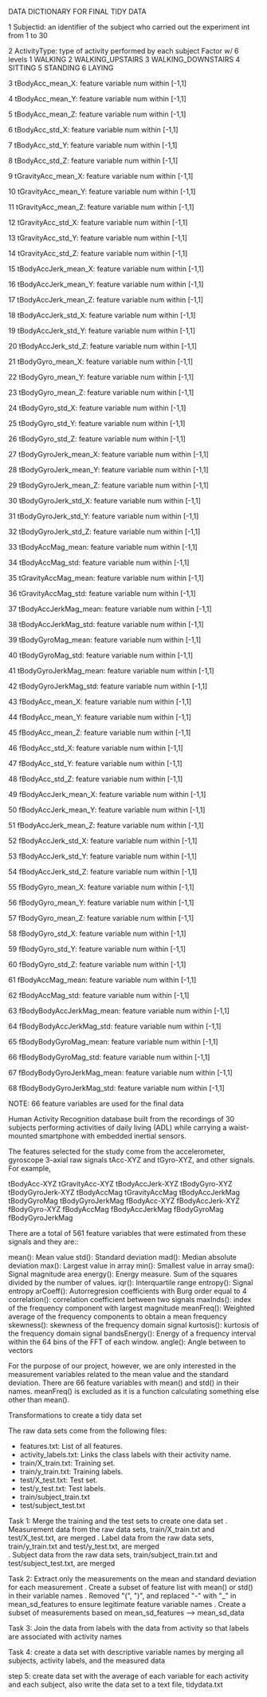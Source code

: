 
DATA DICTIONARY FOR FINAL TIDY DATA

1                 Subjectid:	an identifier of the subject who carried out the experiment
								int from 1 to 30

2   			ActivityType:	type of activity performed by each subject 
								Factor w/ 6 levels 
								1 WALKING 2 WALKING_UPSTAIRS 3 WALKING_DOWNSTAIRS 4 SITTING 5 STANDING 6 LAYING

3			 tBodyAcc_mean_X:	feature variable
								num within [-1,1]

4            tBodyAcc_mean_Y:	feature variable
								num within [-1,1]

5            tBodyAcc_mean_Z:	feature variable
								num within [-1,1]

6             tBodyAcc_std_X:	feature variable
								num within [-1,1]

7             tBodyAcc_std_Y:	feature variable
								num within [-1,1]

8             tBodyAcc_std_Z:	feature variable
								num within [-1,1]

9         tGravityAcc_mean_X:	feature variable
								num within [-1,1]

10        tGravityAcc_mean_Y:	feature variable
								num within [-1,1]

11        tGravityAcc_mean_Z:	feature variable
								num within [-1,1]

12         tGravityAcc_std_X:	feature variable
								num within [-1,1]

13         tGravityAcc_std_Y:	feature variable
								num within [-1,1]

14         tGravityAcc_std_Z:	feature variable
								num within [-1,1]

15       tBodyAccJerk_mean_X:	feature variable
								num within [-1,1]

16       tBodyAccJerk_mean_Y:	feature variable
								num within [-1,1]

17       tBodyAccJerk_mean_Z:	feature variable
								num within [-1,1]

18        tBodyAccJerk_std_X:	feature variable
								num within [-1,1]

19        tBodyAccJerk_std_Y:	feature variable
								num within [-1,1]

20        tBodyAccJerk_std_Z:	feature variable
								num within [-1,1]

21          tBodyGyro_mean_X:	feature variable
								num within [-1,1]

22          tBodyGyro_mean_Y:	feature variable
								num within [-1,1]

23          tBodyGyro_mean_Z:	feature variable
								num within [-1,1]

24           tBodyGyro_std_X:	feature variable
								num within [-1,1]

25           tBodyGyro_std_Y:	feature variable
								num within [-1,1]

26           tBodyGyro_std_Z:	feature variable
								num within [-1,1]

27      tBodyGyroJerk_mean_X:	feature variable
								num within [-1,1]

28      tBodyGyroJerk_mean_Y:	feature variable
								num within [-1,1]

29      tBodyGyroJerk_mean_Z:	feature variable
								num within [-1,1]

30       tBodyGyroJerk_std_X:	feature variable
								num within [-1,1]

31       tBodyGyroJerk_std_Y:	feature variable
								num within [-1,1]

32       tBodyGyroJerk_std_Z:	feature variable
								num within [-1,1]

33          tBodyAccMag_mean:	feature variable
								num within [-1,1]

34           tBodyAccMag_std:	feature variable
								num within [-1,1]

35       tGravityAccMag_mean:	feature variable
								num within [-1,1]

36        tGravityAccMag_std:	feature variable
								num within [-1,1]

37      tBodyAccJerkMag_mean:	feature variable
								num within [-1,1]

38       tBodyAccJerkMag_std:	feature variable
								num within [-1,1]

39         tBodyGyroMag_mean:	feature variable
								num within [-1,1]

40          tBodyGyroMag_std:	feature variable
								num within [-1,1]

41     tBodyGyroJerkMag_mean:	feature variable
								num within [-1,1]

42      tBodyGyroJerkMag_std:	feature variable
								num within [-1,1]

43           fBodyAcc_mean_X:	feature variable
								num within [-1,1]

44           fBodyAcc_mean_Y:	feature variable
								num within [-1,1]

45           fBodyAcc_mean_Z:	feature variable
								num within [-1,1]

46            fBodyAcc_std_X:	feature variable
								num within [-1,1]

47            fBodyAcc_std_Y:	feature variable
								num within [-1,1]

48            fBodyAcc_std_Z:	feature variable
								num within [-1,1]

49       fBodyAccJerk_mean_X:	feature variable
								num within [-1,1]

50       fBodyAccJerk_mean_Y:	feature variable
								num within [-1,1]

51       fBodyAccJerk_mean_Z:	feature variable
								num within [-1,1]

52        fBodyAccJerk_std_X:	feature variable
								num within [-1,1]

53        fBodyAccJerk_std_Y:	feature variable
								num within [-1,1]

54        fBodyAccJerk_std_Z:	feature variable
								num within [-1,1]

55          fBodyGyro_mean_X:	feature variable
								num within [-1,1]

56          fBodyGyro_mean_Y:	feature variable
								num within [-1,1]

57          fBodyGyro_mean_Z:	feature variable
								num within [-1,1]

58           fBodyGyro_std_X:	feature variable
								num within [-1,1]

59           fBodyGyro_std_Y:	feature variable
								num within [-1,1]

60           fBodyGyro_std_Z:	feature variable
								num within [-1,1]

61          fBodyAccMag_mean:	feature variable
								num within [-1,1]

62           fBodyAccMag_std:	feature variable
								num within [-1,1]

63  fBodyBodyAccJerkMag_mean:	feature variable
								num within [-1,1]

64   fBodyBodyAccJerkMag_std:	feature variable
								num within [-1,1]

65     fBodyBodyGyroMag_mean:	feature variable
								num within [-1,1]

66      fBodyBodyGyroMag_std:	feature variable
								num within [-1,1]

67 fBodyBodyGyroJerkMag_mean:	feature variable
								num within [-1,1]

68  fBodyBodyGyroJerkMag_std:	feature variable
								num within [-1,1]



NOTE: 66 feature variables are used for the final data

Human Activity Recognition database built from the recordings of 30 subjects performing activities of daily living (ADL) while carrying a waist-mounted smartphone with embedded inertial sensors.

The features selected for the study come from the accelerometer, gyroscope 3-axial raw signals tAcc-XYZ and tGyro-XYZ, and other signals. For example, 

tBodyAcc-XYZ
tGravityAcc-XYZ
tBodyAccJerk-XYZ
tBodyGyro-XYZ
tBodyGyroJerk-XYZ
tBodyAccMag
tGravityAccMag
tBodyAccJerkMag
tBodyGyroMag
tBodyGyroJerkMag
fBodyAcc-XYZ
fBodyAccJerk-XYZ
fBodyGyro-XYZ
fBodyAccMag
fBodyAccJerkMag
fBodyGyroMag
fBodyGyroJerkMag

There are a total of 561 feature variables that were estimated from these signals and they are:: 

mean(): Mean value
std(): Standard deviation
mad(): Median absolute deviation 
max(): Largest value in array
min(): Smallest value in array
sma(): Signal magnitude area
energy(): Energy measure. Sum of the squares divided by the number of values. 
iqr(): Interquartile range 
entropy(): Signal entropy
arCoeff(): Autorregresion coefficients with Burg order equal to 4
correlation(): correlation coefficient between two signals
maxInds(): index of the frequency component with largest magnitude
meanFreq(): Weighted average of the frequency components to obtain a mean frequency
skewness(): skewness of the frequency domain signal 
kurtosis(): kurtosis of the frequency domain signal 
bandsEnergy(): Energy of a frequency interval within the 64 bins of the FFT of each window.
angle(): Angle between to vectors

For the purpose of our project, however, we are only interested in the measurement variables related to the mean value and the standard deviation. There are 66 feature variables with mean() and std() in their names. meanFreq() is excluded as it is a function calculating something else other than mean(). 




Transformations to create a tidy data set 

The raw data sets come from the following files:

- features.txt: List of all features.
- activity_labels.txt: Links the class labels with their activity name.
- train/X_train.txt: Training set.
- train/y_train.txt: Training labels.
- test/X_test.txt: Test set.
- test/y_test.txt: Test labels.
- train/subject_train.txt
- test/subject_test.txt


Task 1: Merge the training and the test sets to create one data set
	. Measurement data from the raw data sets, train/X_train.txt and test/X_test.txt, are merged 
	. Label data from the raw data sets, train/y_train.txt and test/y_test.txt, are merged  
	. Subject data from the raw data sets, train/subject_train.txt and test/subject_test.txt, are merged 

Task 2: Extract only the measurements on the mean and standard deviation for each measurement 
	. Create a subset of feature list with mean() or std() in their variable names 
	. Removed "(", ")", and replaced "-" with "_" in mean_sd_features to ensure legitimate feature variable names 
	. Create a subset of measurements based on mean_sd_features --> mean_sd_data

Task 3: Join the data from labels with the data from activity so that labels are associated with activity names

Task 4: create a data set with descriptive variable names by merging all subjects, activity labels, and the measured data 

step 5: create data set with the average of each variable for each activity and each subject, also write the data set to a text file, tidydata.txt



